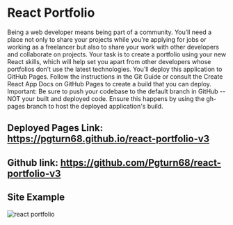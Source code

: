 # React Portfolio

Being a web developer means being part of a community. You’ll need a place not only to share your projects while you're applying for jobs or working as a freelancer but also to share your work with other developers and collaborate on projects.
Your task is to create a portfolio using your new React skills, which will help set you apart from other developers whose portfolios don’t use the latest technologies.
You’ll deploy this application to GitHub Pages. Follow the instructions in the Git Guide or consult the Create React App Docs on GitHub Pages to create a build that you can deploy.
Important: Be sure to push your codebase to the default branch in GitHub -- NOT your built and deployed code. Ensure this happens by using the gh-pages branch to host the deployed application's build.

## Deployed Pages Link: https://pgturn68.github.io/react-portfolio-v3
## Github link: https://github.com/Pgturn68/react-portfolio-v3

## Site Example
![react portfolio](https://user-images.githubusercontent.com/78170157/128581676-e1116e89-a8e0-47d0-8f5b-4134923ac985.JPG)

